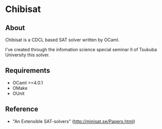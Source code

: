 Chibisat
====
## About

Chibisat is a CDCL based SAT solver written by OCaml.

I've created through the infomation science special seminar II of Tsukuba University this solver.

## Requirements

- OCaml >=4.0.1
- OMake
- OUnit

## Reference

- "An Extensible SAT-solvers" (http://minisat.se/Papers.html)
